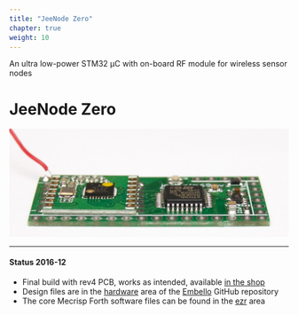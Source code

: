 ```yaml
---
title: "JeeNode Zero"
chapter: true
weight: 10
---
```


An ultra low-power STM32 µC with on-board RF module for wireless
sensor nodes
<!--more-->

# JeeNode Zero

![](DSC_5619.jpg)

----

#### Status 2016-12

* Final build with rev4 PCB, works as intended, available [in the
  shop](https://www.digitalsmarties.net/products/jeenode-zero)
* Design files are in the
  [hardware](https://github.com/jeelabs/embello/tree/master/docs/hardware) area
  of the [Embello](https://github.com/jeelabs/embello) GitHub repository
* The core Mecrisp Forth software files can be found in the
  [ezr](https://github.com/jeelabs/embello/tree/master/explore/1608-forth/jz4)
  area
